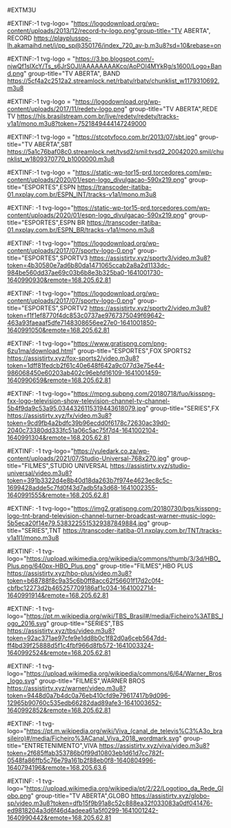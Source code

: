 #EXTM3U

#EXTINF:-1 tvg-logo= "https://logodownload.org/wp-content/uploads/2013/12/record-tv-logo.png"group-title="TV ABERTA", RECORD 
https://playplusspo-lh.akamaihd.net/i/pp_sp@350176/index_720_av-b.m3u8?sd=10&rebase=on
 
#EXTINF:-1 tvg-logo = "https://3.bp.blogspot.com/-njwQf1sIXcY/Ts_s6JrSOJI/AAAAAAAAKco/AoPOI4MYkRg/s1600/Logo+Band.png" group-title="TV ABERTA", BAND
https://5cf4a2c2512a2.streamlock.net/rbatv/rbatv/chunklist_w1179310692.m3u8

#EXTINF:-1 tvg-logo = "https://logodownload.org/wp-content/uploads/2017/11/redetv-logo.png" group-title="TV ABERTA",REDE TV
https://hls.brasilstream.com.br/live/redetv/redetv/tracks-v1a1/mono.m3u8?token=7521849444147249000

#EXTINF:-1 tvg-logo = "https://stcotvfoco.com.br/2013/07/sbt.jpg" group-title="TV ABERTA",SBT
https://5a1c76baf08c0.streamlock.net/tvsd2/smil:tvsd2_20042020.smil/chunklist_w1809370770_b1000000.m3u8

#EXTINF:-1 tvg-logo = "https://static-wp-tor15-prd.torcedores.com/wp-content/uploads/2020/01/espn-logo_divulgacao-590x219.png" group-title="ESPORTES",ESPN
https://transcoder-itatiba-01.nxplay.com.br/ESPN_INT/tracks-v1a1/mono.m3u8

#EXTINF: -1 tvg-logo="https://static-wp-tor15-prd.torcedores.com/wp-content/uploads/2020/01/espn-logo_divulgacao-590x219.png" group-title="ESPORTES",ESPN BR
https://transcoder-itatiba-01.nxplay.com.br/ESPN_BR/tracks-v1a1/mono.m3u8

#EXTINF: -1 tvg-logo="https://logodownload.org/wp-content/uploads/2017/07/sportv-logo-0.png" group-title="ESPORTES",SPORTV3
https://assistirtv.xyz/sportv3/video.m3u8?token=4b30580e7ad6b80da1471065ccab2a8a2d1133dc-984be560dd37ae69c03b6b8e3b325ba0-1641001730-1640990930&remote=168.205.62.81

#EXTINF: -1 tvg-logo="https://logodownload.org/wp-content/uploads/2017/07/sportv-logo-0.png" group-title="ESPORTES",SPORTV2
https://assistirtv.xyz/sportv2/video.m3u8?token=f1f1ef8770f4dc853c0737ae9767375049f69642-463a93faeaaf5dfe7148308656ee27e0-1641001850-1640991050&remote=168.205.62.81

#EXTINF: -1 tvg-logo="https://www.gratispng.com/png-6zu1ma/download.html" group-title="ESPORTES",FOX SPORTS2
https://assistirtv.xyz/fox-sports2/video.m3u8?token=1dff81fedcb2f61c40e648f642a9c077d3e75e44-986068450e60203ab402c96ebfd16109-1641001459-1640990659&remote=168.205.62.81

#EXTINF: -1 tvg-logo="https://mpng.subpng.com/20180718/fuo/kisspng-fxx-logo-television-show-television-channel-tv-channel-5b4f9da9c53a95.0344326115319443618079.jpg" group-title="SERIES",FX
https://assistirtv.xyz/fx/video.m3u8?token=9cd9fb4a2bdfc39b96ecdd0f6178c72630ac39d0-2040c73380dd333fc51a06c5ac75f7d4-1641002104-1640991304&remote=168.205.62.81

#EXTINF: -1 tvg-logo="https://yuledark.co.za/wp-content/uploads/2021/07/Studio-Universal-768x270.jpg" group-title="FILMES",STUDIO UNIVERSAL
https://assistirtv.xyz/studio-universal/video.m3u8?token=391b3322d4e8b40d18da263b7f974e4623ec8c5c-1699428adde5c7fd0f43d7adb5fa3d68-1641002355-1640991555&remote=168.205.62.81

#EXTINF: -1 tvg-logo="https://img2.gratispng.com/20180730/bgs/kisspng-logo-tnt-brand-television-channel-turner-broadcast-warner-music-logo-5b5eca20f14e79.5383225515329387849884.jpg" group-title="SERIES",TNT
https://transcoder-itatiba-01.nxplay.com.br/TNT/tracks-v1a1l1/mono.m3u8

#EXTINF: -1 tvg-logo="https://upload.wikimedia.org/wikipedia/commons/thumb/3/3d/HBO_Plus.png/640px-HBO_Plus.png" group-title="FILMES",HBO PLUS
https://assistirtv.xyz/hbo-plus/video.m3u8?token=b68788f8c9a35c6b0ff8acc62f56601f17d2c0f4-cbfbc12273d2b465257709186af1c034-1641002714-1640991914&remote=168.205.62.81

#EXTINF: -1 tvg-logo="https://pt.m.wikipedia.org/wiki/TBS_Brasil#/media/Ficheiro%3ATBS_logo_2016.svg" group-title="SERIES",TBS
https://assistirtv.xyz/tbs/video.m3u8?token=92ac371ae97cfe9e1dd8b0c1f82d0a6ceb5647dd-ff4bd39f25888d5f1c4fbf966d8fb572-1641003324-1640992524&remote=168.205.62.81

#EXTINF: -1 tvg-logo="https://upload.wikimedia.org/wikipedia/commons/6/64/Warner_Bros_logo.svg" group-title="FILMES",WARNER BROS
https://assistirtv.xyz/warner/video.m3u8?token=9448d0a7b4dc0a76eb410cfd9e79617417b9d096-12965b90760c535edb66282dad89afe3-1641003652-1640992852&remote=168.205.62.81

#EXTINF: -1 tvg-logo="https://pt.m.wikipedia.org/wiki/Viva_(canal_de_televis%C3%A3o_brasileiro)#/media/Ficheiro%3ACanal_Viva_2018_wordmark.svg" group-title="ENTRETENIMENTO",VIVA
https://assistirtv.xyz/viva/video.m3u8?token=2f685ffab353786b0f99d10803eb1d61d7cc782f-0548fa86ffb5c76e79a161b2f88eb0f8-1640804996-1640794196&remote=168.205.63.6

#EXTINF: -1 tvg-logo="https://upload.wikimedia.org/wikipedia/pt/2/22/Logotipo_da_Rede_Globo.png" group-title="TV ABERTA",GLOBO
https://assistirtv.xyz/globo-sp/video.m3u8?token=dfb15f9b91a8c52c888ea32f033083a0df041476-ed9818204a3d6f46d4adeea61a5f0299-1641001242-1640990442&remote=168.205.62.81
